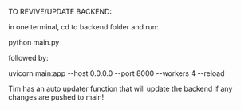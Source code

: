 TO REVIVE/UPDATE BACKEND:

in one terminal, cd to backend folder and run: 

python main.py

followed by:

uvicorn main:app --host 0.0.0.0 --port 8000 --workers 4 --reload

Tim has an auto updater function that will update the backend if any changes are pushed to main!

